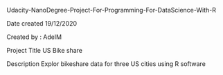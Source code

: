 Udacity-NanoDegree-Project-For-Programming-For-DataScience-With-R

Date created
19/12/2020

Created by : AdelM

Project Title
US Bike share

Description 
Explor bikeshare data for three US cities using R software
